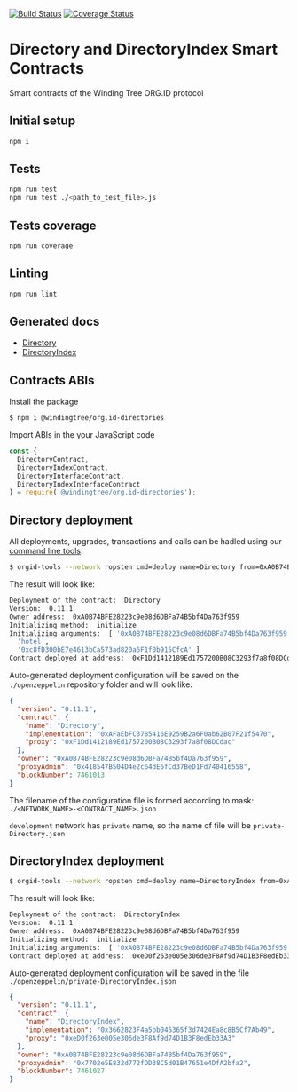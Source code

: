 [![Build Status](https://travis-ci.org/windingtree/org.id-directories.svg?branch=master)](https://travis-ci.org/windingtree/org.id-directories)
[![Coverage Status](https://coveralls.io/repos/github/windingtree/org.id-directories/badge.svg?branch=master)](https://coveralls.io/github/windingtree/org.id-directories?branch=master&v=2.0) 

# Directory and DirectoryIndex Smart Contracts

Smart contracts of the Winding Tree ORG.ID protocol

## Initial setup  

```bash
npm i
```

## Tests

```bash
npm run test
npm run test ./<path_to_test_file>.js
``` 

## Tests coverage  

```bash
npm run coverage
``` 

## Linting

```bash
npm run lint

```

## Generated docs
- [Directory](./docs/Directory.md)  
- [DirectoryIndex](./docs/DirectoryIndex.md)  

## Contracts ABIs

Install the package

```bash
$ npm i @windingtree/org.id-directories
```

Import ABIs in the your JavaScript code

```javascript
const {
  DirectoryContract,
  DirectoryIndexContract,
  DirectoryInterfaceContract,
  DirectoryIndexInterfaceContract
} = require('@windingtree/org.id-directories');
```

## Directory deployment

All deployments, upgrades, transactions and calls can be hadled using our [command line tools](./management/tools/README.md): 

```bash
$ orgid-tools --network ropsten cmd=deploy name=Directory from=0xA0B74BFE28223c9e08d6DBFa74B5bf4Da763f959 initMethod=initialize initArgs=0xA0B74BFE28223c9e08d6DBFa74B5bf4Da763f959,hotel,0xc8fD300bE7e4613bCa573ad820a6F1f0b915CfcA
```

The result will look like:

```bash
Deployment of the contract:  Directory
Version:  0.11.1
Owner address:  0xA0B74BFE28223c9e08d6DBFa74B5bf4Da763f959
Initializing method:  initialize
Initializing arguments:  [ '0xA0B74BFE28223c9e08d6DBFa74B5bf4Da763f959',
  'hotel',
  '0xc8fD300bE7e4613bCa573ad820a6F1f0b915CfcA' ]
Contract deployed at address:  0xF1Dd1412189Ed1757200B08C3293f7a8f08DCdac
```

Auto-generated deployment configuration will be saved on the `./openzeppelin` repository folder and will look like:

```json
{
  "version": "0.11.1",
  "contract": {
    "name": "Directory",
    "implementation": "0xAFaEbFC3785416E9259B2a6F0ab62B07F21f5470",
    "proxy": "0xF1Dd1412189Ed1757200B08C3293f7a8f08DCdac"
  },
  "owner": "0xA0B74BFE28223c9e08d6DBFa74B5bf4Da763f959",
  "proxyAdmin": "0x418547B504D4e2c64dE6fCd37BeD1Fd740416558",
  "blockNumber": 7461013
}
```

The filename of the configuration file is formed according to mask:   
`./<NETWORK_NAME>-<CONTRACT_NAME>.json`   

`development` network has `private` name, so the name of file will be `private-Directory.json`

## DirectoryIndex deployment

```bash
$ orgid-tools --network ropsten cmd=deploy name=DirectoryIndex from=0xA0B74BFE28223c9e08d6DBFa74B5bf4Da763f959 initMethod=initialize initArgs=0xA0B74BFE28223c9e08d6DBFa74B5bf4Da763f959 
```

The result will look like:

```bash
Deployment of the contract:  DirectoryIndex
Version:  0.11.1
Owner address:  0xA0B74BFE28223c9e08d6DBFa74B5bf4Da763f959
Initializing method:  initialize
Initializing arguments:  [ '0xA0B74BFE28223c9e08d6DBFa74B5bf4Da763f959' ]
Contract deployed at address:  0xeD0f263e005e306de3F8Af9d74D1B3F8edEb33A3
```

Auto-generated deployment configuration will be saved in the file `./openzeppelin/private-DirectoryIndex.json`

```json
{
  "version": "0.11.1",
  "contract": {
    "name": "DirectoryIndex",
    "implementation": "0x3662823F4a5bb045365f3d7424Ea8c8B5Cf7Ab49",
    "proxy": "0xeD0f263e005e306de3F8Af9d74D1B3F8edEb33A3"
  },
  "owner": "0xA0B74BFE28223c9e08d6DBFa74B5bf4Da763f959",
  "proxyAdmin": "0x7702e5E832d772fDD38C5d01B47651e4DfA2bfa2",
  "blockNumber": 7461027
}
```